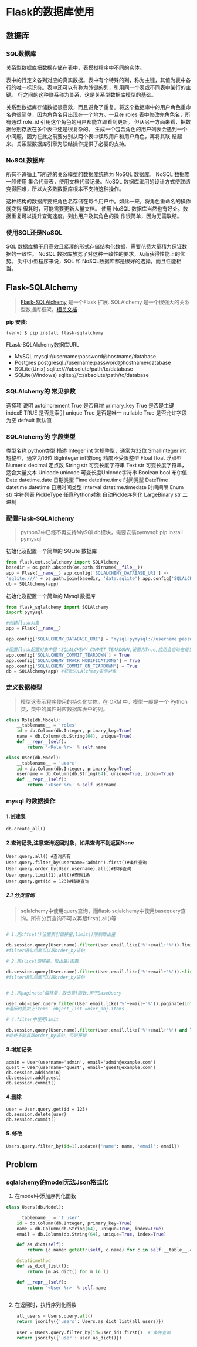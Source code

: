 # Flask的数据库使用

## 数据库

###  SQL数据库 

关系型数据库把数据存储在表中，表模拟程序中不同的实体。

表中的行定义各列对应的真实数据。表中有个特殊的列，称为主键，其值为表中各行的唯一标识符。表中还可以有称为外键的列，引用同一个表或不同表中某行的主键。
行之间的这种联系称为关系，这是关系型数据库模型的基础。

关系型数据库存储数据很高效，而且避免了重复。将这个数据库中的用户角色重命名也很简单，因为角色名只出现在一个地方。一旦在 roles 表中修改完角色名，所有通过 role_id 引用这个角色的用户都能立即看到更新。
但从另一方面来看，把数据分别存放在多个表中还是很复杂的。
生成一个包含角色的用户列表会遇到一个小问题，因为在此之前要分别从两个表中读取用户和用户角色，再将其联 结起来。关系型数据库引擎为联结操作提供了必要的支持。

### NoSQL数据库

所有不遵循上节所述的关系模型的数据库统称为 NoSQL 数据库。
NoSQL 数据库一般使用 集合代替表，使用文档代替记录。NoSQL 数据库采用的设计方式使联结变得困难，所以大多数数据库根本不支持这种操作。

这种结构的数据库要把角色名存储在每个用户中。如此一来，将角色重命名的操作就变得 很耗时，可能需要更新大量文档。
使用 NoSQL 数据库当然也有好处。数据重复可以提升查询速度。列出用户及其角色的操 作很简单，因为无需联结。

### 使用SQL还是NoSQL
SQL 数据库擅于用高效且紧凑的形式存储结构化数据，需要花费大量精力保证数据的一致性。
NoSQL 数据库放宽了对这种一致性的要求，从而获得性能上的优势。
对中小型程序来说，SQL 和 NoSQL数据库都是很好的选择，而且性能相当。


## Flask-SQLAlchemy

> [Flask-SQLAlchemy](http://flask-sqlalchemy.pocoo.org/) 是一个Flask 扩展. SQLAlchemy 是一个很强大的关系型数据库框架。[相关文档](http://www.pythondoc.com/flask-sqlalchemy)

__pip 安装:__
```
(venv) $ pip install flask-sqlalchemy
```

FLask-SQLAlchemy数据库URL
 
* MySQL             mysql://username:password@hostname/database
* Postgres          postgresql://username:password@hostname/database
* SQLite(Unix)      sqlite:////absolute/path/to/database
* SQLite(Windows)   sqlite:///c:/absolute/path/to/database

### SQLAlchemy的 常见参数
选择项	说明
autoincrement	True 是否自增
primary_key	True 是否是主键
indexE	TRUE 是否是索引
unique	True 是否是唯一
nullable	True 是否允许字段为空
default	默认值
### SQLAlchemy的 字段类型
类型名称	python类型	描述
Integer	int	常规整型，通常为32位
SmallInteger	int	短整型，通常为16位
BigInteger	int或long	精度不受限整型
Float	float	浮点型
Numeric	decimal	定点数
String	str	可变长度字符串
Text	str	可变长度字符串，适合大量文本
Unicode	unicode	可变长度Unicode字符串
Boolean	bool	布尔值
Date	datetime.date	日期类型
Time	datetime.time	时间类型
DateTime	datetime.datetime	日期时间类型
Interval	datetime.timedate	时间间隔
Enum	str	字符列表
PickleType	任意Python对象	自动Pickle序列化
LargeBinary	str	二进制

 
### 配置Flask-SQLAlchemy

> python3中已经不再支持MySQLdb模块，需要安装pymysql:  pip install pymysql

初始化及配置一个简单的 SQLite 数据库
```python
from flask.ext.sqlalchemy import SQLAlchemy
basedir = os.path.abspath(os.path.dirname(__file__))
app = Flask(__name__) app.config['SQLALCHEMY_DATABASE_URI'] =\
'sqlite:///' + os.path.join(basedir, 'data.sqlite') app.config['SQLALCHEMY_COMMIT_ON_TEARDOWN'] = True
db = SQLAlchemy(app)
```

初始化及配置一个简单的 Mysql 数据库
```python
from flask_sqlalchemy import SQLAlchemy
import pymysql

#创建flask对象
app = Flask(__name__)

app.config['SQLALCHEMY_DATABASE_URI'] = "mysql+pymysql://username:password@hostname/database?charset=utf8"

#配置flask配置对象中键：SQLALCHEMY_COMMIT_TEARDOWN,设置为True,应用会自动在每次请求结束后提交数据库中变动
app.config['SQLALCHEMY_COMMIT_TEARDOWN'] = True
app.config['SQLALCHEMY_TRACK_MODIFICATIONS'] = True
app.config['SQLALCHEMY_COMMIT_ON_TEARDOWN'] = True
db = SQLAlchemy(app) #获取SQLAlchemy实例对象
```

### 定义数据模型
> 模型这表示程序使用的持久化实体。在 ORM 中，模型一般是一个 Python 类，类中的属性对应数据库表中的列。

```python
class Role(db.Model):
    __tablename__ = 'roles'
    id = db.Column(db.Integer, primary_key=True)
    name = db.Column(db.String(64), unique=True)
    def __repr__(self):
        return '<Role %r>' % self.name

class User(db.Model):
    __tablename__ = 'users'
    id = db.Column(db.Integer, primary_key=True)
    username = db.Column(db.String(64), unique=True, index=True)
    def __repr__(self):
        return '<User %r>' % self.username
```

### mysql 的数据操作

#### 1.创建表
```
db.create_all()
```
#### 2.查询记录,注意查询返回对象，如果查询不到返回None
```
User.query.all() #查询所有
User.query.filter_by(username='admin').first()#条件查询
User.query.order_by(User.username).all()#排序查询
User.query.limit(1).all()#查询1条
User.query.get(id = 123)#精确查询
```

##### 2.1 分页查询

> sqlalchemy中使用query查询，而flask-sqlalchemy中使用basequery查询。所有分页查询不可以再跟first(),all()等
```python

# 1.用offset()设置索引偏移量,limit()限制取出量

db.session.query(User.name).filter(User.email.like('%'+email+'%')).limit(page_size).offset((page_index-1)*page_size)
#filter语句后面可以跟order_by语句

# 2.用slice(偏移量，取出量)函数

db.session.query(User.name).filter(User.email.like('%'+email+'%')).slice((page_index - 1) * page_size, page_index * page_size)
#filter语句后面可以跟order_by语句


# 3.用paginate(偏移量，取出量)函数,用于BaseQuery

user_obj=User.query.filter(User.email.like('%'+email+'%')).paginate(int(page_index), int(page_size),False)
#遍历时要加上items  object_list =user_obj.items

# 4.filter中使用limit

db.session.query(User.name).filter(User.email.like('%'+email+'%') and limit (page_index - 1) * page_size, page_size)
#此处不能再跟order_by语句，否则报错
```

####  3.增加记录
```
admin = User(username='admin', email='admin@example.com')
guest = User(username='guest', email='guest@example.com')
db.session.add(admin)
db.session.add(guest)
db.session.commit()
```

####  4.删除
```
user = User.query.get(id = 123)
db.session.delete(user)
db.session.commit()
```

#### 5. 修改

```python
Users.query.filter_by(id=1).update({'name': name, 'email': email})

```

## Problem

### sqlalchemy的model无法Json格式化

1. 在model中添加序列化函数
```python
class Users(db.Model):

    __tablename__ = 't_user'
    id = db.Column(db.Integer, primary_key=True)
    name = db.Column(db.String(64), unique=True, index=True)
    email = db.Column(db.String(64), unique=True, index=True)

    def as_dict(self):
        return {c.name: getattr(self, c.name) for c in self.__table__.columns}

    @staticmethod
    def as_dict_list(l):
        return [m.as_dict() for m in l]

    def __repr__(self):
        return '<User %r>' % self.name
        
```
2. 在返回时，执行序列化函数

```python
    all_users = Users.query.all()
    return jsonify({'users': Users.as_dict_list(all_users)})
    
    user = Users.query.filter_by(id=user_id).first()  # 条件查询
    return jsonify({'user': user.as_dict()})
```



